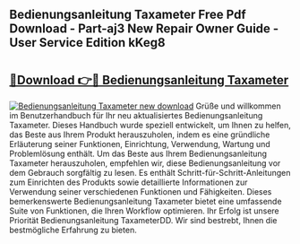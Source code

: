 ## Bedienungsanleitung Taxameter Free Pdf Download - Part-aj3 New Repair Owner Guide - User Service Edition kKeg8

# <h2><a href="http://df313x.blite.top/?on=Bedienungsanleitung+Taxameter">🔗Download 👉🔴 Bedienungsanleitung Taxameter</a></h2>

[![Bedienungsanleitung Taxameter new download](https://i.imgur.com/lujVjoI.png)](http://df313x.blite.top/?on=Bedienungsanleitung+Taxameter)
Grüße und willkommen im Benutzerhandbuch für Ihr neu aktualisiertes Bedienungsanleitung Taxameter. Dieses Handbuch wurde speziell entwickelt, um Ihnen zu helfen, das Beste aus Ihrem Produkt herauszuholen, indem es eine gründliche Erläuterung seiner Funktionen, Einrichtung, Verwendung, Wartung und Problemlösung enthält. Um das Beste aus Ihrem Bedienungsanleitung Taxameter herauszuholen, empfehlen wir, diese Bedienungsanleitung vor dem Gebrauch sorgfältig zu lesen. Es enthält Schritt-für-Schritt-Anleitungen zum Einrichten des Produkts sowie detaillierte Informationen zur Verwendung seiner verschiedenen Funktionen und Fähigkeiten. Dieses bemerkenswerte Bedienungsanleitung Taxameter bietet eine umfassende Suite von Funktionen, die Ihren Workflow optimieren. Ihr Erfolg ist unsere Priorität Bedienungsanleitung TaxameterDD. Wir sind bestrebt, Ihnen die bestmögliche Erfahrung zu bieten.
